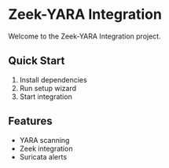 # Zeek-YARA Integration

Welcome to the Zeek-YARA Integration project.

## Quick Start

1. Install dependencies
2. Run setup wizard
3. Start integration

## Features

- YARA scanning
- Zeek integration
- Suricata alerts
